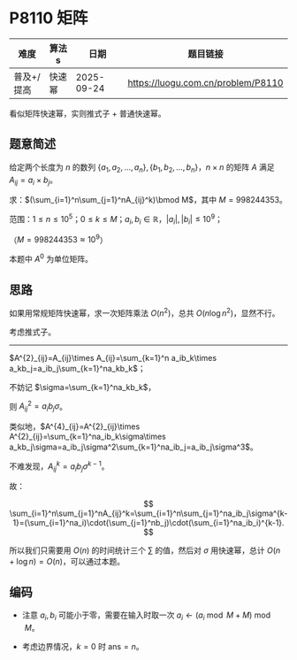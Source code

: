 # P8110 矩阵

| 难度       | 算法s  | 日期       | 题目链接                           |
| ---------- | ------ | ---------- | ---------------------------------- |
| 普及+/提高 | 快速幂 | 2025-09-24 | https://luogu.com.cn/problem/P8110 |

看似矩阵快速幂，实则推式子 + 普通快速幂。

## 题意简述

给定两个长度为 $n$ 的数列 $\{a_1,a_2,\dots,a_n\},\{b_1,b_2,\dots,b_n\}$，$n\times n$ 的矩阵 $A$ 满足 $A_{ij}=a_i\times b_j$。

求：$(\sum_{i=1}^n\sum_{j=1}^nA_{ij}^k)\bmod M$，其中 $M=998244353$。

范围：$1\leq n\leq10^5$；$0\leq k\leq M$；$a_i,b_i\in\mathbb{R}$，$|a_i|,|b_i|\leq10^9$；

（$M=998244353\approx10^9$）

本题中 $A^0$ 为单位矩阵。

## 思路

如果用常规矩阵快速幂，求一次矩阵乘法 $O(n^2)$，总共 $O(n\log n^2)$，显然不行。

考虑推式子。

---

$A^{2}_{ij}=A_{ij}\times A_{ij}=\sum_{k=1}^n a_ib_k\times a_kb_j=a_ib_j\sum_{k=1}^na_kb_k$；

不妨记 $\sigma=\sum_{k=1}^na_kb_k$，

则 $A^{2}_{ij}=a_ib_j\sigma$。

类似地，$A^{4}_{ij}=A^{2}_{ij}\times A^{2}_{ij}=\sum_{k=1}^na_ib_k\sigma\times a_kb_j\sigma=a_ib_j\sigma^2\sum_{k=1}^na_ib_j=a_ib_j\sigma^3$。

不难发现，$A^k_{ij}=a_ib_j\sigma^{k-1}$。

故：

$$
\sum_{i=1}^n\sum_{j=1}^nA_{ij}^k=\sum_{i=1}^n\sum_{j=1}^na_ib_j\sigma^{k-1}=(\sum_{i=1}^na_i)\cdot(\sum_{j=1}^nb_j)\cdot(\sum_{i=1}^na_ib_i)^{k-1}.
$$

所以我们只需要用 $O(n)$ 的时间统计三个 $\sum$ 的值，然后对 $\sigma$ 用快速幂，总计 $O(n+\log n)=O(n)$，可以通过本题。

## 编码

- 注意 $a_i,b_i$ 可能小于零，需要在输入时取一次 $a_i\gets(a_i\bmod M+M)\bmod M$。

- 考虑边界情况，$k=0$ 时 $\text{ans}=n$。
